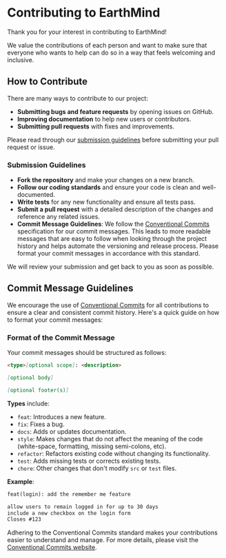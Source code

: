 # Contributing to EarthMind

Thank you for your interest in contributing to EarthMind! 

We value the contributions of each person and want to make sure that everyone who wants to help can do so in a way that feels welcoming and inclusive.

## How to Contribute

There are many ways to contribute to our project:

- **Submitting bugs and feature requests** by opening issues on GitHub.
- **Improving documentation** to help new users or contributors.
- **Submitting pull requests** with fixes and improvements.

Please read through our [submission guidelines](#submission-guidelines) before submitting your pull request or issue.

### Submission Guidelines

- **Fork the repository** and make your changes on a new branch.
- **Follow our coding standards** and ensure your code is clean and well-documented.
- **Write tests** for any new functionality and ensure all tests pass.
- **Submit a pull request** with a detailed description of the changes and reference any related issues.
- **Commit Message Guidelines**: We follow the [Conventional Commits](https://www.conventionalcommits.org/en/v1.0.0/#summary) specification for our commit messages. This leads to more readable messages that are easy to follow when looking through the project history and helps automate the versioning and release process. Please format your commit messages in accordance with this standard. 

We will review your submission and get back to you as soon as possible.

## Commit Message Guidelines

We encourage the use of [Conventional Commits](https://www.conventionalcommits.org/en/v1.0.0/#summary) for all contributions to ensure a clear and consistent commit history. Here's a quick guide on how to format your commit messages:

### Format of the Commit Message

Your commit messages should be structured as follows:

```md
<type>[optional scope]: <description>

[optional body]

[optional footer(s)]
```

**Types** include:

- `feat`: Introduces a new feature.
- `fix`: Fixes a bug.
- `docs`: Adds or updates documentation.
- `style`: Makes changes that do not affect the meaning of the code (white-space, formatting, missing semi-colons, etc).
- `refactor`: Refactors existing code without changing its functionality.
- `test`: Adds missing tests or corrects existing tests.
- `chore`: Other changes that don't modify `src` or `test` files.

**Example**:

```md
feat(login): add the remember me feature

allow users to remain logged in for up to 30 days
include a new checkbox on the login form
Closes #123
```

Adhering to the Conventional Commits standard makes your contributions easier to understand and manage. For more details, please visit the [Conventional Commits website](https://www.conventionalcommits.org/en/v1.0.0/#summary).
